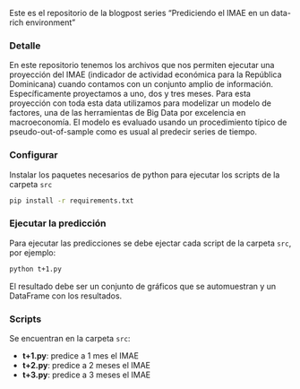 Este es el repositorio de la blogpost series “Prediciendo el IMAE en un data-rich environment”

### Detalle

En este repositorio tenemos los archivos que nos permiten ejecutar una proyección del IMAE (indicador de actividad económica para la República Dominicana) cuando contamos con un conjunto amplio de información. Específicamente proyectamos a uno, dos y tres meses. Para esta proyección con toda esta data utilizamos para modelizar un modelo de factores, una de las herramientas de Big Data por excelencia en macroeconomía. El modelo es evaluado usando un procedimiento típico de pseudo-out-of-sample como es usual al predecir series de tiempo. 


### Configurar

Instalar los paquetes necesarios de python para ejecutar los scripts de la carpeta `src`

```bash
pip install -r requirements.txt
```

### Ejecutar la predicción

Para ejecutar las predicciones se debe ejectar cada script de la carpeta `src`, por ejemplo:

```bash
python t+1.py
```

El resultado debe ser un conjunto de gráficos que se automuestran y un DataFrame con los resultados.

### Scripts

Se encuentran en la carpeta `src`:

- **t+1.py**: predice a 1 mes el IMAE
- **t+2.py**: predice a 2 meses el IMAE
- **t+3.py**: predice a 3 meses el IMAE